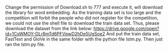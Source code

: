 Change the permission of Download.sh to 777 and execute it, will download the library for word embedding.
As the training data set is too large and the competition will forbit the people who did not register for the competition, we could not use the shell file to download the train data set. Thus, please download the dataset from the link below:
https://drive.google.com/open?id=1CsWMOY-DLr8mTd6PFVpwD2hDe5UgSoe2
And put the train data set, FastText and GloVe in the same folder with the python file lstm.py.
Then just ran the lstm.py file.
